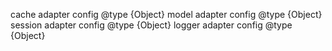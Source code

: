 cache adapter config
@type {Object}
model adapter config
@type {Object}
session adapter config
@type {Object}
logger adapter config
@type {Object}